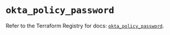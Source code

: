 # `okta_policy_password`

Refer to the Terraform Registry for docs: [`okta_policy_password`](https://registry.terraform.io/providers/okta/okta/4.14.1/docs/resources/policy_password).
